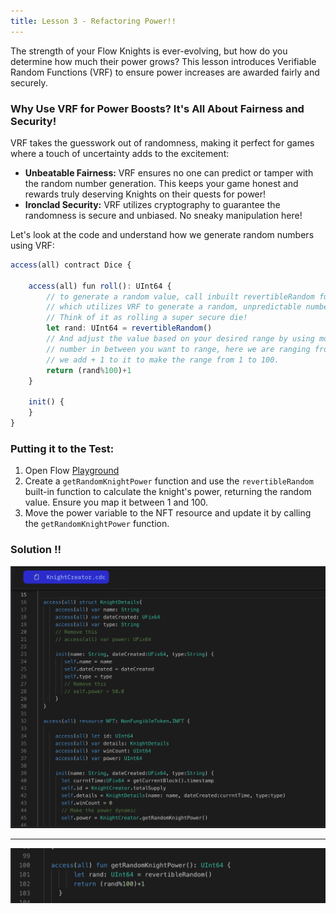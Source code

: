 ```yaml
---
title: Lesson 3 - Refactoring Power!!
---
```


The strength of your Flow Knights is ever-evolving, but how do you determine how much their power grows? This lesson introduces Verifiable Random Functions (VRF) to ensure power increases are awarded fairly and securely.

### **Why Use VRF for Power Boosts? It's All About Fairness and Security!**

VRF takes the guesswork out of randomness, making it perfect for games where a touch of uncertainty adds to the excitement:

- **Unbeatable Fairness:** VRF ensures no one can predict or tamper with the random number generation. This keeps your game honest and rewards truly deserving Knights on their quests for power!
- **Ironclad Security:** VRF utilizes cryptography to guarantee the randomness is secure and unbiased. No sneaky manipulation here!

Let's look at the code and understand how we generate random numbers using VRF:

```jsx
access(all) contract Dice {

    access(all) fun roll(): UInt64 {
        // to generate a random value, call inbuilt revertibleRandom function
        // which utilizes VRF to generate a random, unpredictable number.
        // Think of it as rolling a super secure die!
        let rand: UInt64 = revertibleRandom()
        // And adjust the value based on your desired range by using modulus % and the
        // number in between you want to range, here we are ranging from 0 to 99
        // we add + 1 to it to make the range from 1 to 100.
        return (rand%100)+1
    }

    init() {
    }
}
```

### **Putting it to the Test:**

1. Open Flow [Playground](https://play.flow.com/)
2. Create a `getRandomKnightPower` function and use the `revertibleRandom` built-in function to calculate the knight's power, returning the random value. Ensure you map it between 1 and 100.
3. Move the power variable to the NFT resource and update it by calling the `getRandomKnightPower` function.

### Solution !!

![Alt text](image-6.png)

---

![Alt text](image-7.png)
